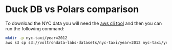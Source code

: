 # Duck DB vs Polars comparison

To download the NYC data you will need the
[aws cli tool](https://docs.aws.amazon.com/cli/latest/userguide/getting-started-install.html) and
then you can run the following command:

```bash
mkdir -p nyc-taxi/year=2012
aws s3 cp s3://voltrondata-labs-datasets/nyc-taxi/year=2012 nyc-taxi/year=2012 --recursive --no-sign-request
```
